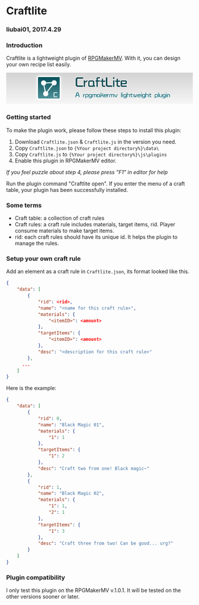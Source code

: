 # Craftlite

### liubai01, 2017.4.29



### Introduction

Craftlite is a lightweight plugin of [RPGMakerMV](http://www.rpgmakerweb.com/products/programs/rpg-maker-mv). With it, you can design your own recipe list easily.

![Logo](https://github.com/liubai01/Craftlite/raw/master/images/Craftlite.png)

### Getting started

To make the plugin work, please follow these steps to install this plugin:

1. Download `Craftlite.json` & `Craftlite.js` in the version you need.
2. Copy `Craftlite.json` to `{%Your project directory%}\data\`
3. Copy `Craftlite.js` to `{%Your project directory%}\js\plugins`
4. Enable this plugin in RPGMakerMV editor.

*If you feel puzzle about step 4, please press "F1" in editor for help*

Run the plugin command "Craftlite open". If you enter the menu of a craft table, your plugin has been successfully installed.



### Some terms

- Craft table: a collection of craft rules
- Craft rules: a craft rule includes materials, target items, rid. Player consume materials to make target items.
- rid: each craft rules should have its unique id. It helps the plugin to manage the rules.



### Setup your own craft rule

Add an element as a craft rule in `Craftlite.json`, its format looked like this.

```json
{
    "data": [
        {
            "rid": <rid>,
            "name": "<name for this craft rule>",
            "materials": {
                "<itemID>": <amount>
            },
            "targetItems": {
                "<itemID>": <amount>
            },
            "desc": "<description for this craft rule>"
        },
      ...
    ]
}
```

Here is the example:

```json
{
    "data": [
        {
            "rid": 0,
            "name": "Black Magic 01",
            "materials": {
                "1": 1
            },
            "targetItems": {
                "1": 2
            },
            "desc": "Craft two from one! Black magic~"
        },
        {
            "rid": 1,
            "name": "Black Magic 02",
            "materials": {
                "1": 1,
                "2": 1
            },
            "targetItems": {
                "1": 3
            },
            "desc": "Craft three from two! Can be good... urg?"
        }
    ]
}
```

### Plugin compatibility

I only test this plugin on the RPGMakerMV v.1.0.1. It will be tested on the other versions sooner or later.